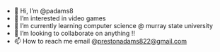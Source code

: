 - 👋 Hi, I’m @padams8
- 👀 I’m interested in video games 
- 🌱 I’m currently learning computer science @ murray state university 
- 💞️ I’m looking to collaborate on anything !!
- 📫 How to reach me email @prestonadams822@gmail.com

<!---
padams8/padams8 is a ✨ special ✨ repository because its `README.md` (this file) appears on your GitHub profile.
You can click the Preview link to take a look at your changes.
--->
